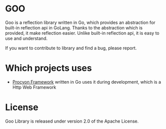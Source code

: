 # GOO
Goo is a reflection library written in Go, which provides an abstraction for built-in reflection api in GoLang.
Thanks to the abstraction which is provided, it make reflection easier. Unlike built-in reflection api, 
it is easy to use and understand.

If you want to contribute to library and find a bug, please report.

# Which projects uses
* [Procyon Framework](https://www.github.com/procyon-projects) written in Go uses it during development,
which is a Http Web Framework

# License
Goo Library is released under version 2.0 of the Apache License.
